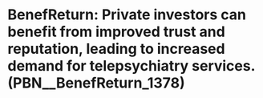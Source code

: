 # BenefReturn: __Private investors can benefit from improved trust and reputation, leading to increased demand for telepsychiatry services.__ (PBN__BenefReturn_1378)

